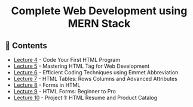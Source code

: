 <h1 align="center">Complete Web Development using MERN Stack</h1>

## 📖 Contents
- [Lecture 4](https://github.com/a092devs/WebDev/tree/master/lecture004) - Code Your First HTML Program
- [Lecture 5](https://github.com/a092devs/WebDev/tree/master/lecture005) - Mastering HTML Tag for Web Development
- [Lecture 6](https://github.com/a092devs/WebDev/tree/master/lecture006) - Efficient Coding Techniques using Emmet Abbreviation
- [Lecture 7](https://github.com/a092devs/WebDev/tree/master/lecture007) - HTML Tables: Rows Columns and Advanced Attributes
- [Lecture 8](https://github.com/a092devs/WebDev/tree/master/lecture008) - Forms in HTML
- [Lecture 9](https://github.com/a092devs/WebDev/tree/master/lecture009) - HTML Forms: Beginner to Pro
- [Lecture 10](https://github.com/a092devs/WebDev/tree/master/lecture010) - Project 1: HTML Resume and Product Catalog